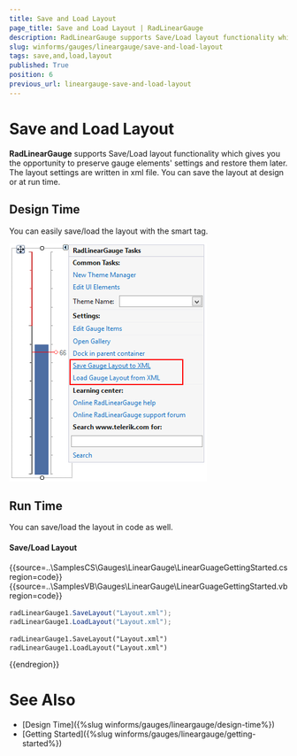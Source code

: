 ```yaml
---
title: Save and Load Layout
page_title: Save and Load Layout | RadLinearGauge
description: RadLinearGauge supports Save/Load layout functionality which gives you the opportunity to preserve gauge elements' settings and restore them later. The layout settings are written in xml file.
slug: winforms/gauges/lineargauge/save-and-load-layout
tags: save,and,load,layout
published: True
position: 6
previous_url: lineargauge-save-and-load-layout
---
```


# Save and Load Layout

__RadLinearGauge__ supports Save/Load layout functionality which gives you the opportunity to preserve gauge elements' settings and restore them later. The layout settings are written in xml file. You can save the layout at design or at run time.
      

## Design Time

You can easily save/load the layout with the smart tag.

![lineargauge-save-and-load-layout 001](images/lineargauge-save-and-load-layout001.png)

## Run Time

You can save/load the layout in code as well. 

#### Save/Load Layout

{{source=..\SamplesCS\Gauges\LinearGauge\LinearGuageGettingStarted.cs region=code}} 
{{source=..\SamplesVB\Gauges\LinearGauge\LinearGuageGettingStarted.vb region=code}} 

````C#
radLinearGauge1.SaveLayout("Layout.xml");
radLinearGauge1.LoadLayout("Layout.xml");

````
````VB.NET
radLinearGauge1.SaveLayout("Layout.xml")
radLinearGauge1.LoadLayout("Layout.xml")

````

{{endregion}} 

# See Also

* [Design Time]({%slug winforms/gauges/lineargauge/design-time%})
* [Getting Started]({%slug winforms/gauges/lineargauge/getting-started%})


